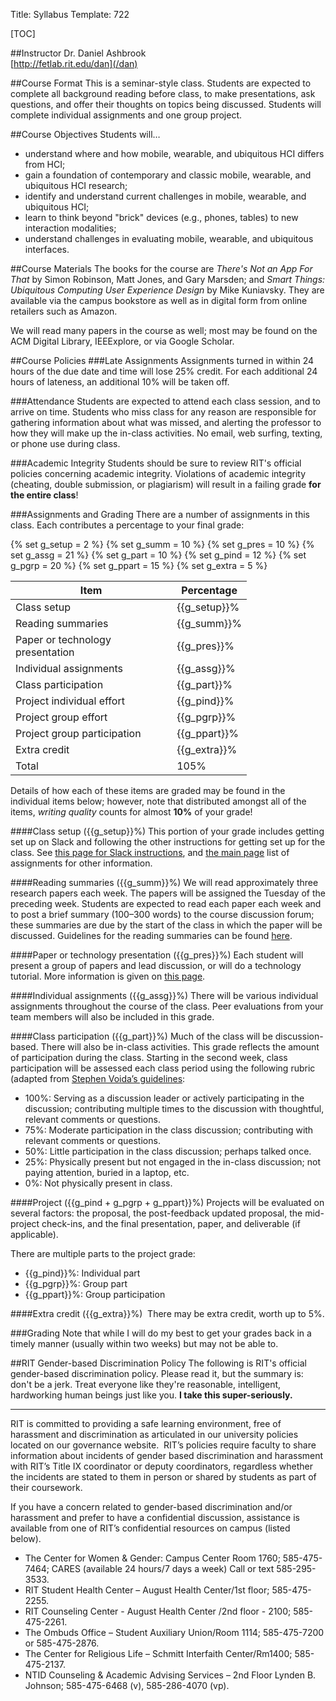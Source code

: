 Title: Syllabus
Template: 722

[TOC]

##Instructor
Dr. Daniel Ashbrook<br>
[http://fetlab.rit.edu/dan](/dan)

##Course Format
This is a seminar-style class. Students are expected to complete all
background reading before class, to make presentations, ask questions,
and offer their thoughts on topics being discussed. Students will
complete individual assignments and one group project.

##Course Objectives
Students will…

- understand where and how mobile, wearable, and ubiquitous HCI
	differs from HCI;
- gain a foundation of contemporary and classic mobile, wearable, and
	ubiquitous HCI research;
- identify and understand current challenges in mobile, wearable, and
	ubiquitous HCI;
- learn to think beyond "brick" devices (e.g., phones, tables) to new
	interaction modalities;
- understand challenges in evaluating mobile, wearable, and ubiquitous
	interfaces.

##Course Materials
The books for the course are _There's Not an App For That_ by Simon
Robinson, Matt Jones, and Gary Marsden; and _Smart Things: Ubiquitous
Computing User Experience Design_ by Mike Kuniavsky. They are available
via the campus bookstore as well as in digital form from online
retailers such as Amazon.

We will read many papers in the course as well; most may be found on
the ACM Digital Library, IEEExplore, or via Google Scholar.

##Course Policies
###Late Assignments
Assignments turned in within 24 hours of the due date and time will
lose 25% credit. For each additional 24 hours of lateness, an
additional 10% will be taken off.

###Attendance
Students are expected to attend each class session, and to arrive on
time. Students who miss class for any reason are responsible for
gathering information about what was missed, and alerting the
professor to how they will make up the in-class activities. No email,
web surfing, texting, or phone use during class.

###Academic Integrity
Students should be sure to review RIT's official policies concerning
academic integrity. Violations of academic integrity (cheating, double
submission, or plagiarism) will result in a failing grade **for the
entire class**!

###Assignments and Grading
There are a number of assignments in this class. Each contributes a
percentage to your final grade:

{% set g_setup =  2 %}
{% set g_summ  = 10 %}
{% set g_pres  = 10 %}
{% set g_assg  = 21 %}
{% set g_part  = 10 %}
{% set g_pind  = 12 %}
{% set g_pgrp  = 20 %}
{% set g_ppart = 15 %}
{% set g_extra =  5 %}

<table class="table table-condensed center-block" style="width:75%" markdown="1">
<thead><tr><th>Item</th><th> Percentage</th></tr></thead>
<tr><td>Class setup                       </td><td> {{g_setup}}%</td></tr>
<tr><td>Reading summaries                 </td><td> {{g_summ}}%</td></tr>
<tr><td>Paper or technology presentation  </td><td> {{g_pres}}%</td></tr>
<tr><td>Individual assignments            </td><td> {{g_assg}}%</td></tr>
<tr><td>Class participation               </td><td> {{g_part}}%</td></tr>
<tr><td>Project individual effort         </td><td> {{g_pind}}%</td></tr>
<tr><td>Project group effort              </td><td> {{g_pgrp}}%</td></tr>
<tr><td>Project group participation       </td><td> {{g_ppart}}%</td></tr>
<tr><td>Extra credit                      </td><td> {{g_extra}}%</td></tr>
<tr><td><bold>Total                       </td><td>105%</td></tr>
</table>

Details of how each of these items are graded may be found in the
individual items below; however, note that distributed amongst all of
the items, _writing quality_ counts for almost **10%** of your grade!

####Class setup ({{g_setup}}%)
This portion of your grade includes getting set up on Slack and
following the other instructions for getting set up for the class.
See [this page for Slack instructions](using_slack.html), and [the
main page](index.html) list of assignments for other information.

####Reading summaries ({{g_summ}}%)
We will read approximately three research papers each week. The papers
will be assigned the Tuesday of the preceding week. Students are
expected to read each paper each week and to post a brief summary
(100–300 words) to the course discussion forum; these summaries are
due by the start of the class in which the paper will be discussed.
Guidelines for the reading summaries can be found
[here](summaries.html).

####Paper or technology presentation ({{g_pres}}%)
Each student will present a group of papers and lead discussion,
or will do a technology tutorial. More information is given on
[this page](presentation_guidelines.html).

####Individual assignments ({{g_assg}}%)
There will be various individual assignments throughout the course of
the class. Peer evaluations from your team members will also be
included in this grade.

####Class participation ({{g_part}}%)
Much of the class will be discussion-based. There will also be
in-class activities. This grade reflects the amount of participation
during the class. Starting in the second week, class participation
will be assessed each class period using the following rubric (adapted
from [Stephen Voida’s
guidelines](http://stephen.voida.com/uploads/Teaching/Teaching/H566%20Syllabus.pdf):

- 100%: Serving as a discussion leader or actively participating in
	the discussion; contributing multiple times to the discussion with
	thoughtful, relevant comments or questions.
- 75%: Moderate participation in the class discussion; contributing
	with relevant comments or questions.
- 50%: Little participation in the class discussion; perhaps talked once.
- 25%: Physically present but not engaged in the in-class discussion;
	not paying attention, buried in a laptop, etc.
- 0%: Not physically present in class.

####Project ({{g_pind + g_pgrp + g_ppart}}%)
Projects will be evaluated on several factors: the proposal, the
post-feedback updated proposal, the mid-project check-ins, and the
final presentation, paper, and deliverable (if applicable).

There are multiple parts to the project grade:

- {{g_pind}}%: Individual part
- {{g_pgrp}}%: Group part
- {{g_ppart}}%: Group participation

####Extra credit ({{g_extra}}%)
 There may be extra credit, worth up to 5%.

###Grading
Note that while I will do my best to get your grades back in a timely
manner (usually within two weeks) but may not be able to.

##RIT Gender-based Discrimination Policy
The following is RIT's official gender-based discrimination policy.
Please read it, but the summary is: don't be a jerk. Treat everyone
like they're reasonable, intelligent, hardworking human beings just
like you. **I take this super-seriously.**

---

RIT is committed to providing a safe learning environment, free of
harassment and discrimination as articulated in our university
policies located on our governance website.  RIT’s policies require
faculty to share information about incidents of gender based
discrimination and harassment with RIT’s Title IX coordinator or
deputy coordinators, regardless whether the incidents are stated to
them in person or shared by students as part of their coursework. 

If you have a concern related to gender-based discrimination and/or
harassment and prefer to have a confidential discussion, assistance is
available from one of RIT’s confidential resources on campus (listed
below). 

- The Center for Women & Gender: Campus Center Room 1760;
	585-475-7464; CARES (available 24 hours/7 days a week) Call or text
	585-295-3533.
- RIT Student Health Center – August Health Center/1st floor;
	585-475-2255.   
- RIT Counseling Center - August Health Center /2nd floor - 2100;
	585-475-2261.       
- The Ombuds Office – Student Auxiliary Union/Room 1114; 585-475-7200
	or 585-475-2876.
- The Center for Religious Life – Schmitt Interfaith Center/Rm1400;
	585-475-2137.
- NTID Counseling & Academic Advising Services – 2nd Floor Lynden B.
	Johnson; 585-475-6468 (v), 585-286-4070 (vp).
